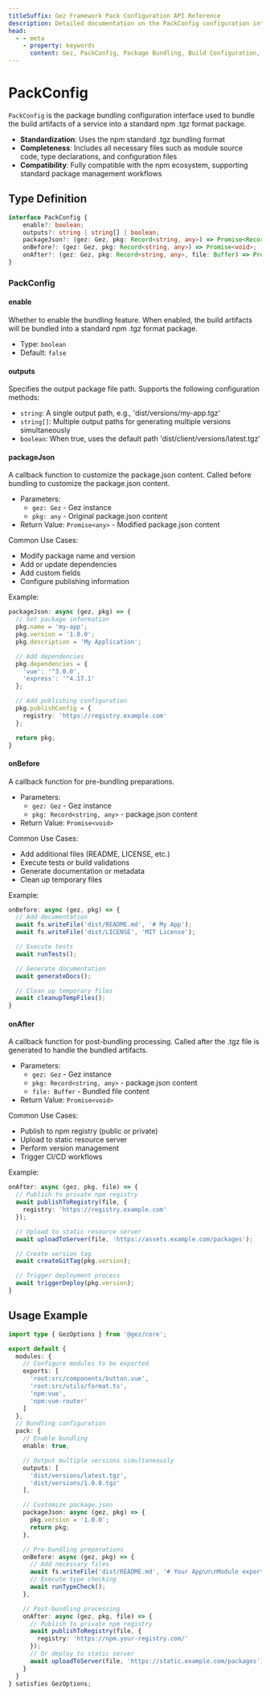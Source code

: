 ```yaml
---
titleSuffix: Gez Framework Pack Configuration API Reference
description: Detailed documentation on the PackConfig configuration interface of the Gez framework, including package bundling rules, output configurations, and lifecycle hooks, helping developers implement standardized build processes.
head:
  - - meta
    - property: keywords
      content: Gez, PackConfig, Package Bundling, Build Configuration, Lifecycle Hooks, Bundling Configuration, Web Application Framework
---
```


# PackConfig

`PackConfig` is the package bundling configuration interface used to bundle the build artifacts of a service into a standard npm .tgz format package.

- **Standardization**: Uses the npm standard .tgz bundling format
- **Completeness**: Includes all necessary files such as module source code, type declarations, and configuration files
- **Compatibility**: Fully compatible with the npm ecosystem, supporting standard package management workflows

## Type Definition

```ts
interface PackConfig {
    enable?: boolean;
    outputs?: string | string[] | boolean;
    packageJson?: (gez: Gez, pkg: Record<string, any>) => Promise<Record<string, any>>;
    onBefore?: (gez: Gez, pkg: Record<string, any>) => Promise<void>;
    onAfter?: (gez: Gez, pkg: Record<string, any>, file: Buffer) => Promise<void>;
}
```

### PackConfig

#### enable

Whether to enable the bundling feature. When enabled, the build artifacts will be bundled into a standard npm .tgz format package.

- Type: `boolean`
- Default: `false`

#### outputs

Specifies the output package file path. Supports the following configuration methods:
- `string`: A single output path, e.g., 'dist/versions/my-app.tgz'
- `string[]`: Multiple output paths for generating multiple versions simultaneously
- `boolean`: When true, uses the default path 'dist/client/versions/latest.tgz'

#### packageJson

A callback function to customize the package.json content. Called before bundling to customize the package.json content.

- Parameters:
  - `gez: Gez` - Gez instance
  - `pkg: any` - Original package.json content
- Return Value: `Promise<any>` - Modified package.json content

Common Use Cases:
- Modify package name and version
- Add or update dependencies
- Add custom fields
- Configure publishing information

Example:
```ts
packageJson: async (gez, pkg) => {
  // Set package information
  pkg.name = 'my-app';
  pkg.version = '1.0.0';
  pkg.description = 'My Application';

  // Add dependencies
  pkg.dependencies = {
    'vue': '^3.0.0',
    'express': '^4.17.1'
  };

  // Add publishing configuration
  pkg.publishConfig = {
    registry: 'https://registry.example.com'
  };

  return pkg;
}
```

#### onBefore

A callback function for pre-bundling preparations.

- Parameters:
  - `gez: Gez` - Gez instance
  - `pkg: Record<string, any>` - package.json content
- Return Value: `Promise<void>`

Common Use Cases:
- Add additional files (README, LICENSE, etc.)
- Execute tests or build validations
- Generate documentation or metadata
- Clean up temporary files

Example:
```ts
onBefore: async (gez, pkg) => {
  // Add documentation
  await fs.writeFile('dist/README.md', '# My App');
  await fs.writeFile('dist/LICENSE', 'MIT License');

  // Execute tests
  await runTests();

  // Generate documentation
  await generateDocs();

  // Clean up temporary files
  await cleanupTempFiles();
}
```

#### onAfter

A callback function for post-bundling processing. Called after the .tgz file is generated to handle the bundled artifacts.

- Parameters:
  - `gez: Gez` - Gez instance
  - `pkg: Record<string, any>` - package.json content
  - `file: Buffer` - Bundled file content
- Return Value: `Promise<void>`

Common Use Cases:
- Publish to npm registry (public or private)
- Upload to static resource server
- Perform version management
- Trigger CI/CD workflows

Example:
```ts
onAfter: async (gez, pkg, file) => {
  // Publish to private npm registry
  await publishToRegistry(file, {
    registry: 'https://registry.example.com'
  });

  // Upload to static resource server
  await uploadToServer(file, 'https://assets.example.com/packages');

  // Create version tag
  await createGitTag(pkg.version);

  // Trigger deployment process
  await triggerDeploy(pkg.version);
}
```

## Usage Example

```ts title="entry.node.ts"
import type { GezOptions } from '@gez/core';

export default {
  modules: {
    // Configure modules to be exported
    exports: [
      'root:src/components/button.vue',
      'root:src/utils/format.ts',
      'npm:vue',
      'npm:vue-router'
    ]
  },
  // Bundling configuration
  pack: {
    // Enable bundling
    enable: true,

    // Output multiple versions simultaneously
    outputs: [
      'dist/versions/latest.tgz',
      'dist/versions/1.0.0.tgz'
    ],

    // Customize package.json
    packageJson: async (gez, pkg) => {
      pkg.version = '1.0.0';
      return pkg;
    },

    // Pre-bundling preparations
    onBefore: async (gez, pkg) => {
      // Add necessary files
      await fs.writeFile('dist/README.md', '# Your App\n\nModule export instructions...');
      // Execute type checking
      await runTypeCheck();
    },

    // Post-bundling processing
    onAfter: async (gez, pkg, file) => {
      // Publish to private npm registry
      await publishToRegistry(file, {
        registry: 'https://npm.your-registry.com/'
      });
      // Or deploy to static server
      await uploadToServer(file, 'https://static.example.com/packages');
    }
  }
} satisfies GezOptions;
```